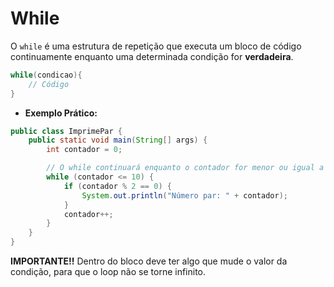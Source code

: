 # While

O `while` é uma estrutura de repetição que executa um bloco de código continuamente enquanto uma determinada condição for **verdadeira**.

```Java
while(condicao){
	// Código
}
```

- **Exemplo Prático:**
```Java
public class ImprimePar {
    public static void main(String[] args) {
        int contador = 0;

        // O while continuará enquanto o contador for menor ou igual a 10
        while (contador <= 10) {
            if (contador % 2 == 0) {
                System.out.println("Número par: " + contador);
            }
            contador++;
        }
    }
}
```
**IMPORTANTE!!** Dentro do bloco deve ter algo que mude o valor da condição, para que o loop não se torne infinito. 